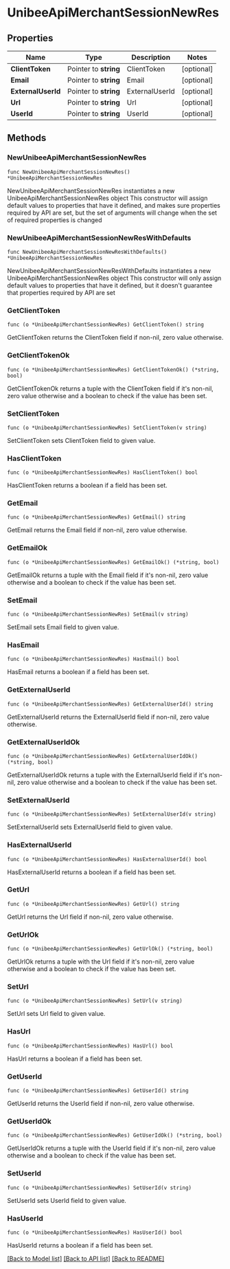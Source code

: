 # UnibeeApiMerchantSessionNewRes

## Properties

Name | Type | Description | Notes
------------ | ------------- | ------------- | -------------
**ClientToken** | Pointer to **string** | ClientToken | [optional] 
**Email** | Pointer to **string** | Email | [optional] 
**ExternalUserId** | Pointer to **string** | ExternalUserId | [optional] 
**Url** | Pointer to **string** | Url | [optional] 
**UserId** | Pointer to **string** | UserId | [optional] 

## Methods

### NewUnibeeApiMerchantSessionNewRes

`func NewUnibeeApiMerchantSessionNewRes() *UnibeeApiMerchantSessionNewRes`

NewUnibeeApiMerchantSessionNewRes instantiates a new UnibeeApiMerchantSessionNewRes object
This constructor will assign default values to properties that have it defined,
and makes sure properties required by API are set, but the set of arguments
will change when the set of required properties is changed

### NewUnibeeApiMerchantSessionNewResWithDefaults

`func NewUnibeeApiMerchantSessionNewResWithDefaults() *UnibeeApiMerchantSessionNewRes`

NewUnibeeApiMerchantSessionNewResWithDefaults instantiates a new UnibeeApiMerchantSessionNewRes object
This constructor will only assign default values to properties that have it defined,
but it doesn't guarantee that properties required by API are set

### GetClientToken

`func (o *UnibeeApiMerchantSessionNewRes) GetClientToken() string`

GetClientToken returns the ClientToken field if non-nil, zero value otherwise.

### GetClientTokenOk

`func (o *UnibeeApiMerchantSessionNewRes) GetClientTokenOk() (*string, bool)`

GetClientTokenOk returns a tuple with the ClientToken field if it's non-nil, zero value otherwise
and a boolean to check if the value has been set.

### SetClientToken

`func (o *UnibeeApiMerchantSessionNewRes) SetClientToken(v string)`

SetClientToken sets ClientToken field to given value.

### HasClientToken

`func (o *UnibeeApiMerchantSessionNewRes) HasClientToken() bool`

HasClientToken returns a boolean if a field has been set.

### GetEmail

`func (o *UnibeeApiMerchantSessionNewRes) GetEmail() string`

GetEmail returns the Email field if non-nil, zero value otherwise.

### GetEmailOk

`func (o *UnibeeApiMerchantSessionNewRes) GetEmailOk() (*string, bool)`

GetEmailOk returns a tuple with the Email field if it's non-nil, zero value otherwise
and a boolean to check if the value has been set.

### SetEmail

`func (o *UnibeeApiMerchantSessionNewRes) SetEmail(v string)`

SetEmail sets Email field to given value.

### HasEmail

`func (o *UnibeeApiMerchantSessionNewRes) HasEmail() bool`

HasEmail returns a boolean if a field has been set.

### GetExternalUserId

`func (o *UnibeeApiMerchantSessionNewRes) GetExternalUserId() string`

GetExternalUserId returns the ExternalUserId field if non-nil, zero value otherwise.

### GetExternalUserIdOk

`func (o *UnibeeApiMerchantSessionNewRes) GetExternalUserIdOk() (*string, bool)`

GetExternalUserIdOk returns a tuple with the ExternalUserId field if it's non-nil, zero value otherwise
and a boolean to check if the value has been set.

### SetExternalUserId

`func (o *UnibeeApiMerchantSessionNewRes) SetExternalUserId(v string)`

SetExternalUserId sets ExternalUserId field to given value.

### HasExternalUserId

`func (o *UnibeeApiMerchantSessionNewRes) HasExternalUserId() bool`

HasExternalUserId returns a boolean if a field has been set.

### GetUrl

`func (o *UnibeeApiMerchantSessionNewRes) GetUrl() string`

GetUrl returns the Url field if non-nil, zero value otherwise.

### GetUrlOk

`func (o *UnibeeApiMerchantSessionNewRes) GetUrlOk() (*string, bool)`

GetUrlOk returns a tuple with the Url field if it's non-nil, zero value otherwise
and a boolean to check if the value has been set.

### SetUrl

`func (o *UnibeeApiMerchantSessionNewRes) SetUrl(v string)`

SetUrl sets Url field to given value.

### HasUrl

`func (o *UnibeeApiMerchantSessionNewRes) HasUrl() bool`

HasUrl returns a boolean if a field has been set.

### GetUserId

`func (o *UnibeeApiMerchantSessionNewRes) GetUserId() string`

GetUserId returns the UserId field if non-nil, zero value otherwise.

### GetUserIdOk

`func (o *UnibeeApiMerchantSessionNewRes) GetUserIdOk() (*string, bool)`

GetUserIdOk returns a tuple with the UserId field if it's non-nil, zero value otherwise
and a boolean to check if the value has been set.

### SetUserId

`func (o *UnibeeApiMerchantSessionNewRes) SetUserId(v string)`

SetUserId sets UserId field to given value.

### HasUserId

`func (o *UnibeeApiMerchantSessionNewRes) HasUserId() bool`

HasUserId returns a boolean if a field has been set.


[[Back to Model list]](../README.md#documentation-for-models) [[Back to API list]](../README.md#documentation-for-api-endpoints) [[Back to README]](../README.md)


